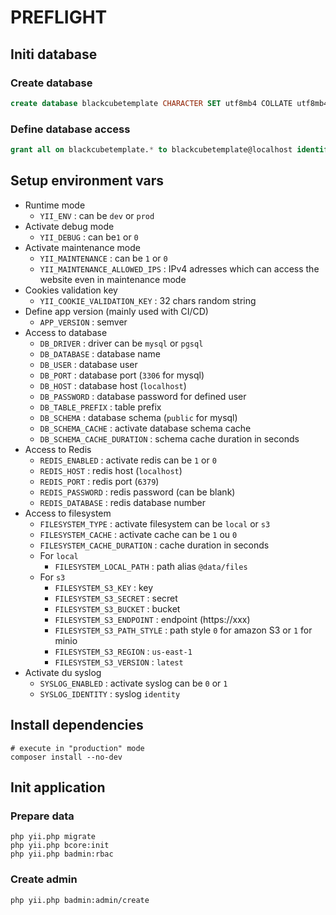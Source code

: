 PREFLIGHT 
=========

Initi database
--------------

### Create database

```sql 
create database blackcubetemplate CHARACTER SET utf8mb4 COLLATE utf8mb4_unicode_ci;
```

### Define database access

```sql 
grant all on blackcubetemplate.* to blackcubetemplate@localhost identified by 'pavbv3m5khngbyci4j';
```

Setup environment vars
----------------------

 * Runtime mode
   * `YII_ENV` : can be `dev` or `prod`
 * Activate debug mode
   * `YII_DEBUG` : can be`1` or `0`
 * Activate maintenance mode
    * `YII_MAINTENANCE` : can be `1` or `0`
    * `YII_MAINTENANCE_ALLOWED_IPS` : IPv4 adresses which can access the website even in maintenance mode
 * Cookies validation key
    * `YII_COOKIE_VALIDATION_KEY` : 32 chars random string
 * Define app version (mainly used with CI/CD)
    * `APP_VERSION` : semver 
 * Access to database
    * `DB_DRIVER` : driver can be `mysql` or `pgsql`
    * `DB_DATABASE` : database name
    * `DB_USER` : database user
    * `DB_PORT` : database port (`3306` for mysql)
    * `DB_HOST` : database host (`localhost`)
    * `DB_PASSWORD` : database password for defined user
    * `DB_TABLE_PREFIX` : table prefix
    * `DB_SCHEMA` : database schema (`public` for mysql)
    * `DB_SCHEMA_CACHE` : activate database schema cache
    * `DB_SCHEMA_CACHE_DURATION` : schema cache duration in seconds
 * Access to Redis
    * `REDIS_ENABLED` : activate redis can be `1` or `0`
    * `REDIS_HOST` : redis host (`localhost`)
    * `REDIS_PORT` : redis port (`6379`)
    * `REDIS_PASSWORD` : redis password (can be blank)
    * `REDIS_DATABASE` : redis database number
 * Access to filesystem
    * `FILESYSTEM_TYPE` : activate filesystem can be `local` or `s3`
    * `FILESYSTEM_CACHE` : activate cache can be `1` ou `0`
    * `FILESYSTEM_CACHE_DURATION` : cache duration in seconds
    * For `local`
       * `FILESYSTEM_LOCAL_PATH` : path alias `@data/files` 
    * For `s3`
       * `FILESYSTEM_S3_KEY` : key
       * `FILESYSTEM_S3_SECRET` : secret
       * `FILESYSTEM_S3_BUCKET` : bucket 
       * `FILESYSTEM_S3_ENDPOINT` : endpoint (https://xxx)
       * `FILESYSTEM_S3_PATH_STYLE` : path style `0` for amazon S3 or `1` for minio
       * `FILESYSTEM_S3_REGION` : `us-east-1`
       * `FILESYSTEM_S3_VERSION` : `latest`
 * Activate du syslog
    * `SYSLOG_ENABLED` : activate syslog can be `0` or `1`
    * `SYSLOG_IDENTITY` : syslog `identity`

Install dependencies
--------------------

```shell
# execute in "production" mode
composer install --no-dev
```

Init application
----------------


### Prepare data

```shell
php yii.php migrate
php yii.php bcore:init
php yii.php badmin:rbac
```

### Create admin

```shell
php yii.php badmin:admin/create
```

